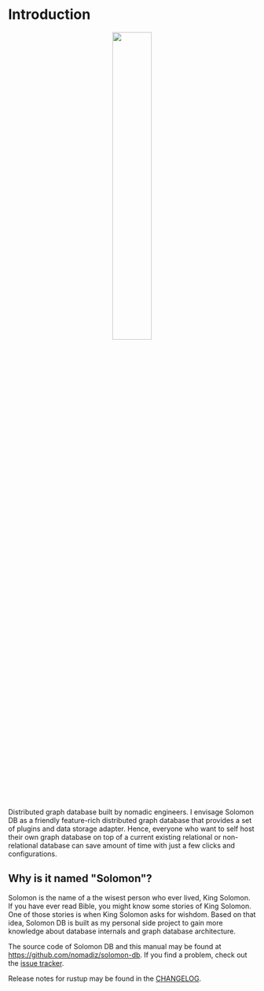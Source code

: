# Introduction

<p align="center">
<img src="https://user-images.githubusercontent.com/56880684/201497081-40976107-ef47-4a12-bf6d-ceafc8da3464.png" width="40%"/>
</p>

Distributed graph database built by nomadic engineers. I envisage Solomon DB as a friendly feature-rich distributed graph database that provides a set of plugins and data storage adapter. Hence, everyone who want to self host their own graph database on top of a current existing relational or non-relational database can save amount of time with just a few clicks and configurations.

## Why is it named "Solomon"?

Solomon is the name of a the wisest person who ever lived, King Solomon. If you have ever read Bible, you might know some stories of King Solomon. One of those stories is when King Solomon asks for wishdom. Based on that idea, Solomon DB is built as my personal side project to gain more knowledge about database internals and graph database architecture.

The source code of Solomon DB and this manual may be found at
<https://github.com/nomadiz/solomon-db>. If you find a problem, check out the
[issue tracker].

Release notes for rustup may be found in the [CHANGELOG].

[changelog]: https://github.com/nomadiz/solomon-db/blob/master/CHANGELOG.md
[issue tracker]: https://github.com/nomadiz/solomon-db/issues
[github]: https://github.com/nomadiz/solomon-db
